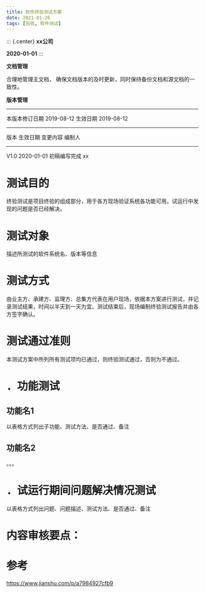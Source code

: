```yaml
---
title: 软件终验测试方案
date: 2021-01-26
tags: [验收, 软件测试]
---
```


::: {.center}
**xx公司**

**2020-01-01**
:::

**文档管理**

合理地管理主文档，
确保文档版本的及时更新，同时保持备份文档和源文档的一致性。

**版本管理**

  ---------------- ------------ ---------- ------------
  本版本修订日期   2019-08-12   生效日期   2019-08-12
  ---------------- ------------ ---------- ------------

  版本   生效日期     变更内容       编制人
  ------ ------------ -------------- --------
  V1.0   2020-01-01   初稿编写完成   xx

# 测试目的

终验测试是项目终验的组成部分，用于各方现场验证系统各功能可用，试运行中发现的问题是否已经解决。

# 测试对象

描述所测试的软件系统名、版本等信息

# 测试方式

由业主方、承建方、监理方、总集方代表在用户现场，依据本方案进行测试，并记录测试结果，时间以半天到一天为宜。测试结束后，现场编制终验测试报告并由各方签字确认。

# 测试通过准则

本测试方案中所列所有测试项均已通过，则终验测试通过，否则为不通过。

# ．功能测试

## 功能名1

以表格方式列出子功能、测试方法、是否通过、备注

## 功能名2

。。。

# ．试运行期间问题解决情况测试

以表格方式列出问题、问题描述、测试方法、是否通过、备注

# 内容审核要点：

# 参考

<https://www.jianshu.com/p/a7984927cfb9>
